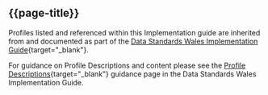 ## {{page-title}}

Profiles listed and referenced within this Implementation guide are inherited from and documented as part of the [Data Standards Wales Implementation Guide](https://simplifier.net/guide/FHIR-Standards-Wales-Implementation-Guide/Home?version=current){target="_blank"}.

For guidance on Profile Descriptions and content please see the [Profile Descriptions](https://simplifier.net/guide/FHIR-Standards-Wales-Implementation-Guide/Home/Introduction/Profile-Descriptions?version=current){target="_blank"} guidance page in the Data Standards Wales Implementation Guide.